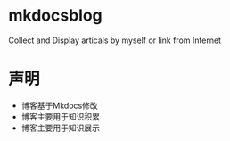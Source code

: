 # mkdocsblog
Collect and Display articals by myself or link from Internet
# 声明
- 博客基于Mkdocs修改
- 博客主要用于知识积累
- 博客主要用于知识展示
